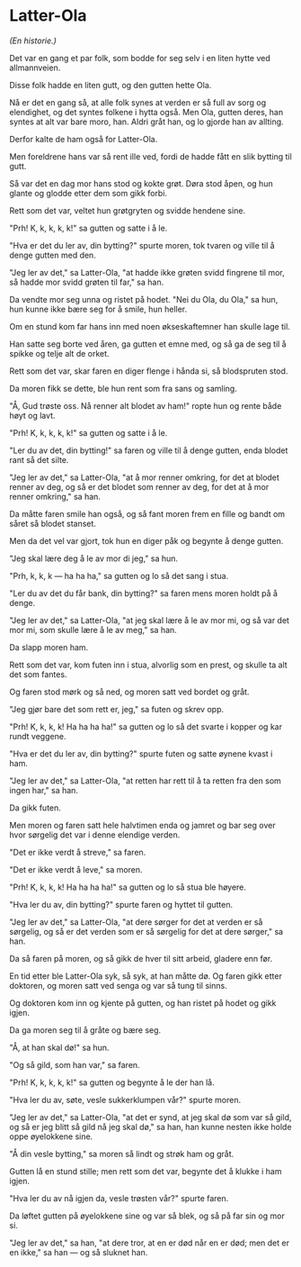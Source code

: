 # Latter-Ola

*(En historie.)*

Det var en gang et par folk, som bodde for seg selv i en liten hytte ved allmannveien.

Disse folk hadde en liten gutt, og den gutten hette Ola.

Nå er det en gang så, at alle folk synes at verden er så full av sorg og elendighet, og det syntes folkene i hytta også. Men Ola, gutten deres, han syntes at alt var bare moro, han. Aldri gråt han, og lo gjorde han av allting.

Derfor kalte de ham også for Latter-Ola.

Men foreldrene hans var så rent ille ved, fordi de hadde fått en slik bytting til gutt.

Så var det en dag mor hans stod og kokte grøt. Døra stod åpen, og hun glante og glodde etter dem som gikk forbi.

Rett som det var, veltet hun grøtgryten og svidde hendene sine.

"Prh! K, k, k, k, k!" sa gutten og satte i å le.

"Hva er det du ler av, din bytting?" spurte moren, tok tvaren og ville til å denge gutten med den.

"Jeg ler av det," sa Latter-Ola, "at hadde ikke grøten svidd fingrene til mor, så hadde mor svidd grøten til far," sa han.

Da vendte mor seg unna og ristet på hodet. "Nei du Ola, du Ola," sa hun, hun kunne ikke bære seg for å smile, hun heller.

Om en stund kom far hans inn med noen økseskaftemner han skulle lage til.

Han satte seg borte ved åren, ga gutten et emne med, og så ga de seg til å spikke og telje alt de orket.

Rett som det var, skar faren en diger flenge i hånda si, så blodspruten stod.

Da moren fikk se dette, ble hun rent som fra sans og samling.

"Å, Gud trøste oss. Nå renner alt blodet av ham!" ropte hun og rente både høyt og lavt.

"Prh! K, k, k, k, k!" sa gutten og satte i å le.

"Ler du av det, din bytting!" sa faren og ville til å denge gutten, enda blodet rant så det silte.

"Jeg ler av det," sa Latter-Ola, "at å mor renner omkring, for det at blodet renner av deg, og så er det blodet som renner av deg, for det at å mor renner omkring," sa han.

Da måtte faren smile han også, og så fant moren frem en fille og bandt om såret så blodet stanset.

Men da det vel var gjort, tok hun en diger påk og begynte å denge gutten.

"Jeg skal lære deg å le av mor di jeg," sa hun.

"Prh, k, k, k — ha ha ha," sa gutten og lo så det sang i stua.

"Ler du av det du får bank, din bytting?" sa faren mens moren holdt på å denge.

"Jeg ler av det," sa Latter-Ola, "at jeg skal lære å le av mor mi, og så var det mor mi, som skulle lære å le av meg," sa han.

Da slapp moren ham.

Rett som det var, kom futen inn i stua, alvorlig som en prest, og skulle ta alt det som fantes.

Og faren stod mørk og så ned, og moren satt ved bordet og gråt.

"Jeg gjør bare det som rett er, jeg," sa futen og skrev opp.

"Prh! K, k, k, k! Ha ha ha ha!" sa gutten og lo så det svarte i kopper og kar rundt veggene.

"Hva er det du ler av, din bytting?" spurte futen og satte øynene kvast i ham.

"Jeg ler av det," sa Latter-Ola, "at retten har rett til å ta retten fra den som ingen har," sa han.

Da gikk futen.

Men moren og faren satt hele halvtimen enda og jamret og bar seg over hvor sørgelig det var i denne elendige verden.

"Det er ikke verdt å streve," sa faren.

"Det er ikke verdt å leve," sa moren.

"Prh! K, k, k, k! Ha ha ha ha!" sa gutten og lo så stua ble høyere.

"Hva ler du av, din bytting?" spurte faren og hyttet til gutten.

"Jeg ler av det," sa Latter-Ola, "at dere sørger for det at verden er så sørgelig, og så er det verden som er så sørgelig for det at dere sørger," sa han.

Da så faren på moren, og så gikk de hver til sitt arbeid, gladere enn før.

En tid etter ble Latter-Ola syk, så syk, at han måtte dø. Og faren gikk etter doktoren, og moren satt ved senga og var så tung til sinns.

Og doktoren kom inn og kjente på gutten, og han ristet på hodet og gikk igjen.

Da ga moren seg til å gråte og bære seg.

"Å, at han skal dø!" sa hun.

"Og så gild, som han var," sa faren.

"Prh! K, k, k, k, k!" sa gutten og begynte å le der han lå.

"Hva ler du av, søte, vesle sukkerklumpen vår?" spurte moren.

"Jeg ler av det," sa Latter-Ola, "at det er synd, at jeg skal dø som var så gild, og så er jeg blitt så gild nå jeg skal dø," sa han, han kunne nesten ikke holde oppe øyelokkene sine.

"Å din vesle bytting," sa moren så lindt og strøk ham og gråt.

Gutten lå en stund stille; men rett som det var, begynte det å klukke i ham igjen.

"Hva ler du av nå igjen da, vesle trøsten vår?" spurte faren.

Da løftet gutten på øyelokkene sine og var så blek, og så på far sin og mor si.

"Jeg ler av det," sa han, "at dere tror, at en er død når en er død; men det er en ikke," sa han — og så sluknet han.